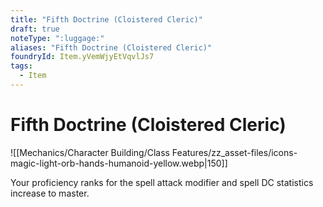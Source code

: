 ```yaml
---
title: "Fifth Doctrine (Cloistered Cleric)"
draft: true
noteType: ":luggage:"
aliases: "Fifth Doctrine (Cloistered Cleric)"
foundryId: Item.yVemWjyEtVqvlJs7
tags:
  - Item
---
```


# Fifth Doctrine (Cloistered Cleric)
![[Mechanics/Character Building/Class Features/zz_asset-files/icons-magic-light-orb-hands-humanoid-yellow.webp|150]]

Your proficiency ranks for the spell attack modifier and spell DC statistics increase to master.
